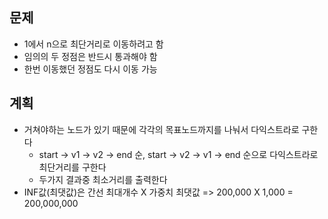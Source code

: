 ## 문제
- 1에서 n으로 최단거리로 이동하려고 함
- 임의의 두 정점은 반드시 통과해야 함
- 한번 이동했던 정점도 다시 이동 가능

## 계획
- 거쳐야하는 노드가 있기 때문에 각각의 목표노드까지를 나눠서 다익스트라로 구한다
  - start -> v1 -> v2 -> end 순, start -> v2 -> v1 -> end 순으로 다익스트라로 최단거리를 구한다
  - 두가지 결과중 최소거리를 출력한다
- INF값(최댓값)은 간선 최대개수 X 가중치 최댓값 => 200,000 X 1,000 = 200,000,000
